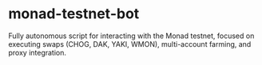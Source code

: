 # monad-testnet-bot
Fully autonomous script for interacting with the Monad testnet, focused on executing swaps (CHOG, DAK, YAKI, WMON), multi-account farming, and proxy integration.
